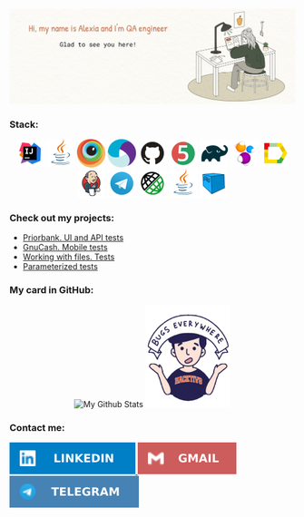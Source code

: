 <div id="header" align="right">
<img src="https://komarev.com/ghpvc/?username=alexia910&style=for-the-badge&color=lightgrey" alt=""/>
</div>

[![Alexia's GitHub Banner](./images/header.jpg)](https://github.com/alexia910)

### Stack:
<p align="center">
<a href="https://www.jetbrains.com/idea/"><img src="images\logo\Idea.svg" width="50" height="50"  alt="IDEA"/></a>
<a href="https://www.java.com/"><img src="images\logo\Java.svg" width="50" height="50"  alt="Java"/></a>
<a href="https://www.browserstack.com/"><img src="images\logo\browserstack-icon.svg" width="50" height="50"  alt="Browserstack"/></a>
<a href="https://appium.io/"><img src="images\logo\appium.svg" width=50" height="50"  alt="Appium"/></a>
<a href="https://github.com/"><img src="images\logo\GitHub.svg" width="50" height="50"  alt="Github"/></a>
<a href="https://junit.org/junit5/"><img src="images\logo\Junit5.svg" width="50" height="50"  alt="JUnit 5"/></a>
<a href="https://gradle.org/"><img src="images\logo\Gradle.svg" width="50" height="50"  alt="Gradle"/></a>
<a href="https://selenide.org/"><img src="images\logo\Selenide.svg" width="50" height="50"  alt="Selenide"/></a>
<a href="https://github.com/allure-framework/allure2"><img src="images\logo\Allure.svg" width="50" height="50"  alt="Allure"/></a>
<a href="https://www.jenkins.io/"><img src="images\logo\Jenkins.svg" width="50" height="50"  alt="Jenkins"/></a>
<a href="https://web.telegram.org/"><img width="50" height="50"  alt="Telegram" src="images\logo\Telegram.svg"></a>
<a href="https://rest-assured.io/"><img src="images\logo\RestAssured.svg" width="50" height="50"  alt="RestAssured"/></a>
<a href="https://www.java.com/"><img src="images\logo\Java.svg" width="50" height="50"  alt="Java"/></a>
<a href="https://aerokube.com/selenoid/"><img src="images\logo\Selenoid.svg" width="50" height="50"  alt="Selenoid"/></a>
</p>

### Check out my projects:
- <a target="_blank" href="https://github.com/Alexia910/qa_guru_diplom">Priorbank. UI and API tests</a>
- <a target="_blank" href="https://github.com/Alexia910/qa_guru_diplom_mobile">GnuCash. Mobile tests</a>
- <a target="_blank" href="https://github.com/Alexia910/qa-guru-hw9-files">Working with files. Tests</a>
- <a target="_blank" href="https://github.com/Alexia910/qa-guru-hw-6">Parameterized tests</a>

### My card in GitHub:

<div align="center">
<a><img width="60%"   alt="My Github Stats" src="https://github-readme-stats.vercel.app/api?username=alexia910&layout=compact&bg_color=f9f8f3&title_color=d18361&text_color=4c5747)"/></a>
<a><img src="images/giphy.gif" width="150"/></a>
</div>

### Contact me: 
<div id="badges">
  <a href="https://www.linkedin.com/in/alexia-drugakova/">
    <img src="images/LinkedIn.svg" alt="LinkedIn Badge"/>
  </a>
  <a href="mailto:lesya.91099@gmail.com">
    <img src="images/Gmail.svg" alt="Gmail Badge"/>
  </a>
  <a href="https://t.me/alexiaair">
    <img src="images/Telegram.svg" alt="Telegram Badge"/>
  </a>
</div>